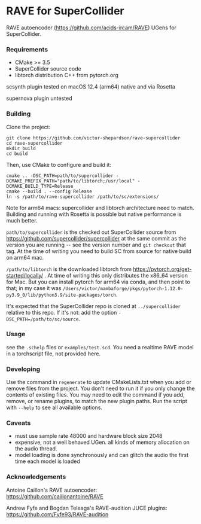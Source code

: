 # RAVE for SuperCollider

RAVE autoencoder (https://github.com/acids-ircam/RAVE) UGens for SuperCollider.

### Requirements

- CMake >= 3.5
- SuperCollider source code
- libtorch distribution C++ from pytorch.org

scsynth plugin tested on macOS 12.4 (arm64) native and via Rosetta

supernova plugin untested

### Building

Clone the project:

    git clone https://github.com/victor-shepardson/rave-supercollider
    cd rave-supercollider
    mkdir build
    cd build

Then, use CMake to configure and build it:

    cmake .. -DSC_PATH=path/to/supercollider -DCMAKE_PREFIX_PATH="path/to/libtorch;/usr/local" -DCMAKE_BUILD_TYPE=Release
    cmake --build . --config Release
    ln -s /path/to/rave-supercollider /path/to/sc/extensions/

Note for arm64 macs: supercollider and libtorch architecture need to match. Building and running with Rosetta is possible but native performance is much better.

`path/to/supercollider` is the checked out SuperCollider source from https://github.com/supercollider/supercollider at the same commit as the version you are running -- see the version number and `git checkout` that tag. At the time of writing you need to build SC from source for native build on arm64 mac.

`/path/to/libtorch` is the downloaded libtorch from https://pytorch.org/get-started/locally/ . At time of writing this only distributes the x86_64 version for Mac. But you can install pytorch for arm64 via conda, and then point to that; in my case it was `/Users/victor/mambaforge/pkgs/pytorch-1.12.0-py3.9_0/lib/python3.9/site-packages/torch`.

It's expected that the SuperCollider repo is cloned at `../supercollider` relative to this repo. If
it's not: add the option `-DSC_PATH=/path/to/sc/source`.

### Usage

see the `.schelp` files or `examples/test.scd`. You need a realtime RAVE model in a torchscript file, not provided here.

### Developing

Use the command in `regenerate` to update CMakeLists.txt when you add or remove files from the
project. You don't need to run it if you only change the contents of existing files. You may need to
edit the command if you add, remove, or rename plugins, to match the new plugin paths. Run the
script with `--help` to see all available options.

### Caveats

- must use sample rate 48000 and hardware block size 2048
- expensive, not a well behaved UGen. all kinds of memory allocation on the audio thread.
- model loading is done synchronously and can glitch the audio the first time each model is loaded

### Acknowledgements

Antoine Caillon's RAVE autoencoder: https://github.com/caillonantoine/RAVE

Andrew Fyfe and Bogdan Teleaga's RAVE-audition JUCE plugins: https://github.com/Fyfe93/RAVE-audition